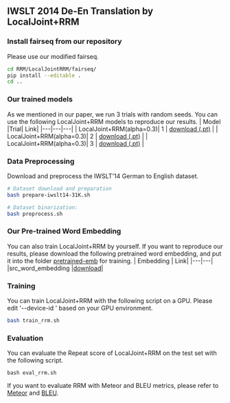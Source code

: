 ## IWSLT 2014 De-En Translation by LocalJoint+RRM
### Install fairseq from our repository
Please use our modified fairseq.
```sh
cd RRM/LocalJointRRM/fairseq/
pip install --editable .
cd ..
```

### Our trained models
As we mentioned in our paper, we run 3 trials with random seeds. You can use the following LocalJoint+RRM models to reproduce our results.
| Model |Trial| Link|
|---|---|---|
| LocalJoint+RRM(alpha=0.3)| 1 | [download (.pt)](https://drive.google.com/file/d/1maHFGaND2SQJuBU4gtucdGW4FRKnmrnt/view?usp=share_link) | 
| LocalJoint+RRM(alpha=0.3)| 2 | [download (.pt)](https://drive.google.com/file/d/1uzzd1QHwURnS0RAA6lbGqnzH54vo-Uu9/view?usp=share_link) | 
| LocalJoint+RRM(alpha=0.3)| 3 | [download (.pt)](https://drive.google.com/file/d/1rzzoyiDkrqH32fMa0_RQ9jJo3NEZinMH/view?usp=share_link) | 



### Data Preprocessing
Download and preprocess the IWSLT'14 German to English dataset.
```sh
# Dataset download and preparation
bash prepare-iwslt14-31K.sh

# Dataset binarization:
bash preprocess.sh
```

### Our Pre-trained Word Embedding
You can also train LocalJoint+RRM by yourself. If you want to reproduce our results, please download the following pretrained word embedding, and put it into the folder [pretrained-emb](https://github.com/zhangying9128/RRM/tree/main/LocalJointRRM/pretrained-emb) for training.
| Embedding | Link|
|---|---|
|src_word_embedding |[download](https://drive.google.com/file/d/12oxKhK8OL_t1dHhN-4a6LoqSiT4QjFvx/view?usp=share_link)|


### Training
You can train LocalJoint+RRM with the following script on a GPU.
Please edit '--device-id ' based on your GPU environment.
```sh
bash train_rrm.sh
```

### Evaluation
You can evaluate the Repeat score of LocalJoint+RRM on the test set with the following script.
```
bash eval_rrm.sh
```

If you want to evaluate RRM with Meteor and BLEU metrics, please refer to [Meteor](https://www.cs.cmu.edu/~alavie/METEOR/README.html) and [BLEU](https://github.com/moses-smt/mosesdecoder/blob/master/scripts/generic/multi-bleu.perl).
